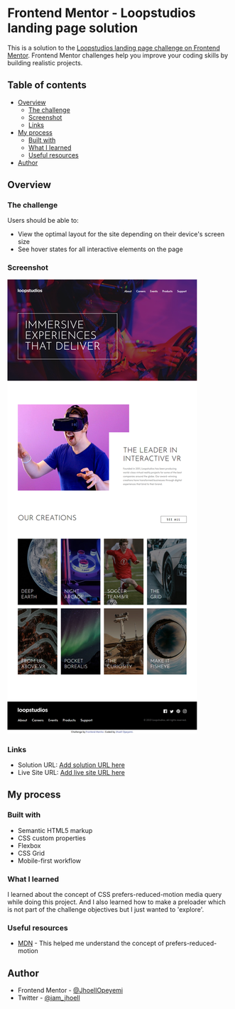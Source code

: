 # Frontend Mentor - Loopstudios landing page solution

This is a solution to the [Loopstudios landing page challenge on Frontend Mentor](https://www.frontendmentor.io/challenges/loopstudios-landing-page-N88J5Onjw). Frontend Mentor challenges help you improve your coding skills by building realistic projects.

## Table of contents

- [Overview](#overview)
  - [The challenge](#the-challenge)
  - [Screenshot](#screenshot)
  - [Links](#links)
- [My process](#my-process)
  - [Built with](#built-with)
  - [What I learned](#what-i-learned)
  - [Useful resources](#useful-resources)
- [Author](#author)

## Overview

### The challenge

Users should be able to:

- View the optimal layout for the site depending on their device's screen size
- See hover states for all interactive elements on the page

### Screenshot

![](./images/screenshot.png)

### Links

- Solution URL: [Add solution URL here](https://your-solution-url.com)
- Live Site URL: [Add live site URL here](https://your-live-site-url.com)

## My process

### Built with

- Semantic HTML5 markup
- CSS custom properties
- Flexbox
- CSS Grid
- Mobile-first workflow

### What I learned

I learned about the concept of CSS prefers-reduced-motion media query while doing this project. And I also learned how to make a preloader which is not part of the challenge objectives but I just wanted to 'explore'.

### Useful resources

- [MDN](https://developer.mozilla.org/en-US/docs/Web/CSS/@media/prefers-reduced-motion) - This helped me understand the concept of prefers-reduced-motion

## Author

- Frontend Mentor - [@JhoellOpeyemi](https://www.frontendmentor.io/profile/JhoellOpeyemi)
- Twitter - [@iam_jhoell](https://www.twitter.com/iam_jhoell)

